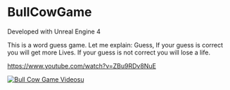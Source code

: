 # BullCowGame

Developed with Unreal Engine 4

This is a word guess game.
Let me explain:
Guess, If your guess is correct you will get  more Lives.
If your guess is not correct you will lose  a life.



https://www.youtube.com/watch?v=ZBu9RDv8NuE

[![Bull Cow Game Videosu](https://www.youtube.com/watch?v=ZBu9RDv8NuE/0.jpg)](https://www.youtube.com/watch?v=ZBu9RDv8NuE)
